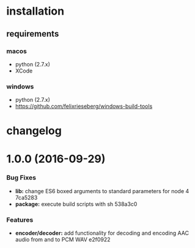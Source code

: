 # installation

## requirements

### macos
- python (2.7.x)
- XCode

### windows
- python (2.7.x)
- https://github.com/felixrieseberg/windows-build-tools

# changelog
<a name="1.0.0"></a>
# 1.0.0 (2016-09-29)


### Bug Fixes

* **lib:** change ES6 boxed arguments to standard parameters for node 4 7ca5283
* **package:** execute build scripts with sh 538a3c0

### Features

* **encoder/decoder:** add functionality for decoding and encoding AAC audio from and to PCM WAV e2f0922
